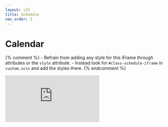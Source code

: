 ```yaml
---
layout: s23
title: Schedule
nav_order: 3
---
```


# Calendar

{% comment %}
    - Refrain from adding any style for this iFrame through attributes or the `style` attribute.
    - Instead look for `#class-schedule-iframe` in `custom.scss` and add the styles there.
{% endcomment %}

<iframe
    id="class-schedule-iframe"
    src="https://calendar.google.com/calendar/embed?src=c_c5efeb7d285f5f8cfa89e9bfc3139a035b22dd8f5498783e4a37be4fca759fce%40group.calendar.google.com&ctz=America%2FNew_York"
    frameborder="0"
    scrolling="no">
</iframe>